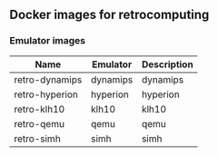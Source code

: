 ## Docker images for retrocomputing

### Emulator images

| Name | Emulator | Description |
| ---- | -------- | ----------- |
| retro-dynamips | dynamips | dynamips |
| retro-hyperion | hyperion | hyperion |
| retro-klh10 | klh10 | klh10 |
| retro-qemu | qemu | qemu |
| retro-simh | simh | simh |
